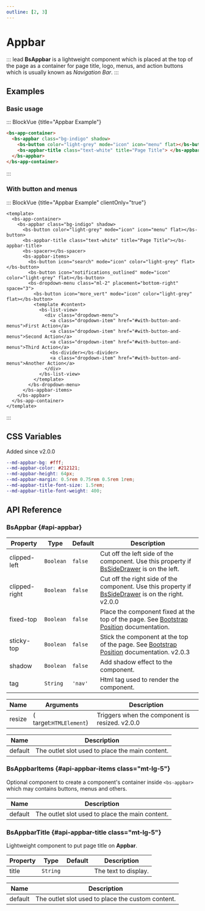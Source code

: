 ```yaml
---
outline: [2, 3]
---
```


# Appbar


::: lead
**BsAppbar** is a lightweight component which is placed at the top of the page as a 
container for page title, logo, menus, and action buttons which is usually known as
*Navigation Bar*.
:::


## Examples

### Basic usage

::: BlockVue {title="Appbar Example"}

```html
<bs-app-container>
  <bs-appbar class="bg-indigo" shadow>
    <bs-button color="light-grey" mode="icon" icon="menu" flat></bs-button>
    <bs-appbar-title class="text-white" title="Page Title"> </bs-appbar-title>
  </bs-appbar>
</bs-app-container>
```
:::


### With button and menus

::: BlockVue {title="Appbar Example" clientOnly="true"}

```vue
<template>
  <bs-app-container>
    <bs-appbar class="bg-indigo" shadow>
      <bs-button color="light-grey" mode="icon" icon="menu" flat></bs-button>
      <bs-appbar-title class="text-white" title="Page Title"></bs-appbar-title>
      <bs-spacer></bs-spacer>
      <bs-appbar-items>
        <bs-button icon="search" mode="icon" color="light-grey" flat></bs-button>
        <bs-button icon="notifications_outlined" mode="icon" color="light-grey" flat></bs-button>
        <bs-dropdown-menu class="ml-2" placement="bottom-right" space="3">
          <bs-button icon="more_vert" mode="icon" color="light-grey" flat></bs-button>
          <template #content>
            <bs-list-view>
              <div class="dropdown-menu">
                <a class="dropdown-item" href="#with-button-and-menus">First Action</a>
                <a class="dropdown-item" href="#with-button-and-menus">Second Action</a>
                <a class="dropdown-item" href="#with-button-and-menus">Third Action</a>
                <bs-divider></bs-divider>
                <a class="dropdown-item" href="#with-button-and-menus">Another Action</a>
              </div>
            </bs-list-view>
          </template>
        </bs-dropdown-menu>
      </bs-appbar-items>
    </bs-appbar>
  </bs-app-container>
</template>
```
:::


## CSS Variables

<SmallNote color="teal" class="mt-3">Added since v2.0.0</SmallNote>

```scss
--md-appbar-bg: #fff;
--md-appbar-color: #212121;
--md-appbar-height: 64px;
--md-appbar-margin: 0.5rem 0.75rem 0.5rem 1rem;
--md-appbar-title-font-size: 1.5rem;
--md-appbar-title-font-weight: 400;

```

## API Reference

### BsAppbar {#api-appbar}

<BsTabs v-model="tabs1active" variant="material" color="grey-700" class="doc-api-reference">
  <BsTab label="Props" url="#api-appbar">
    <div class="doc-table-responsive doc-table-props">

| Property    | Type        | Default     | Description |
|-------------|-------------|-------------|-------------|
| clipped-left  | `Boolean`  | `false`  | Cut off the left side of the component. Use this property if [BsSideDrawer](/components/side-drawer) is on the left. |
| clipped-right | `Boolean`  | `false`  | Cut off the right side of the component. Use this property if [BsSideDrawer](/components/side-drawer) is on the right. <BsBadge color="info">v2.0.0</BsBadge> |
| fixed-top  | `Boolean`  | `false`  | Place the component fixed at the top of the page. See [Bootstrap Position](https://getbootstrap.com/docs/5.3/helpers/position/) documentation. |
| sticky-top | `Boolean`  | `false`  | Stick the component at the top of the page. See [Bootstrap Position](https://getbootstrap.com/docs/5.3/helpers/position/) documentation. <BsBadge color="info">v2.0.3</BsBadge> |
| shadow | `Boolean`  | `false`  | Add shadow effect to the component. |
| tag | `String`  | `'nav'`  | Html tag used to render the component. |

</div>
  </BsTab>
  <BsTab label="Events" url="#api-appbar">
    <div class="doc-table-responsive doc-table-3cols">

| Name   | Arguments | Description |
|--------|---------------|-------------|
| resize | ( target:`HTMLElement`) | Triggers when the component is resized. <BsBadge color="info">v2.0.0</BsBadge> |

</div>
  </BsTab>
  <BsTab label="Slots" url="#api-appbar">
    <div class="doc-table-responsive doc-table-2cols">

| Name    | Description  |
|---------|--------------|
| default | The outlet slot used to place the main content. |

</div>
  </BsTab>
</BsTabs>

### BsAppbarItems {#api-appbar-items class="mt-lg-5"}

Optional component to create a component's container inside `<bs-appbar>` which 
may contains buttons, menus and others.

<BsTabs v-model="tabs2active" variant="material" color="grey-700" class="doc-api-reference">
  <BsTab label="Slots" url="#api-appbar-items">
    <div class="doc-table-responsive doc-table-2cols">

| Name    | Description  |
|---------|--------------|
| default | The outlet slot used to place the main content. |

</div>
  </BsTab>
</BsTabs>

### BsAppbarTitle {#api-appbar-title class="mt-lg-5"}

Lightweight component to put page title on **Appbar**.

<BsTabs v-model="tabs3active" variant="material" color="grey-700" class="doc-api-reference">
  <BsTab label="Props" url="#api-appbar-title">
    <div class="doc-table-responsive doc-table-props">

| Property  | Type     | Default | Description |
|-----------|----------|---------|-------------|
| title     | `String` |         | The text to display. |

</div>
  </BsTab>
  <BsTab label="Slots" url="#api-appbar-title">
    <div class="doc-table-responsive doc-table-2cols">

| Name    | Description  |
|---------|--------------|
| default | The outlet slot used to place the custom content. |

</div>
  </BsTab>
</BsTabs>


<script setup lang="ts">
import { ref } from 'vue';

const tabs1active = ref(0);
const tabs2active = ref(0);
const tabs3active = ref(0);
</script>
